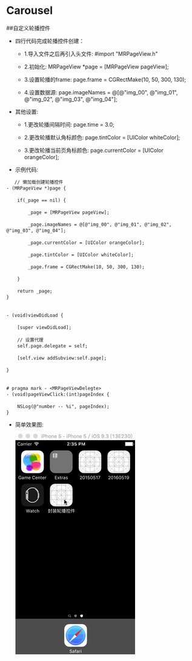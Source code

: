 # Carousel

##自定义轮播控件

- 四行代码完成轮播控件创建：

   - 1.导入文件之后再引入头文件:        #import "MRPageView.h"
   
   - 2.初始化:            MRPageView *page = [MRPageView pageView];
   
   - 3.设置轮播的frame:   page.frame = CGRectMake(10, 50, 300, 130);
   
   - 4.设置数据源:        page.imageNames = @[@"img_00", @"img_01", @"img_02", @"img_03", @"img_04"];
   
- 其他设置: 
   - 1.更改轮播间隔时间:  page.time = 3.0;
          
   - 2.更改轮播默认角标颜色: page.tintColor = [UIColor whiteColor];
          
   - 3.更改轮播当前页角标颜色: page.currentColor = [UIColor orangeColor];
   

- 示例代码:

```objc
   // 懒加载创建轮播控件
- (MRPageView *)page {
    
    if(_page == nil) {
        
        _page = [MRPageView pageView];
        
        _page.imageNames = @[@"img_00", @"img_01", @"img_02", @"img_03", @"img_04"];
        
        _page.currentColor = [UIColor orangeColor];
        
        _page.tintColor = [UIColor whiteColor];
        
        _page.frame = CGRectMake(10, 50, 300, 130);
        
    }
    
    return _page;
}


- (void)viewDidLoad {
    
    [super viewDidLoad];
    
    // 设置代理
    self.page.delegate = self;
    
    [self.view addSubview:self.page];
    
}


# pragma mark - <MRPageViewDelegte>
- (void)pageViewClick:(int)pageIndex {
    
    NSLog(@"number -- %i", pageIndex);
}
```
   
- 简单效果图:
   
   ![image](https://github.com/Andrew554/Carousel/blob/master/%E8%87%AA%E5%AE%9A%E4%B9%89%E8%BD%AE%E6%92%AD%E6%8E%A7%E4%BB%B6.gif)
   
